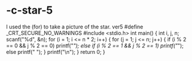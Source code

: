 # -c-star-5
I used the (for) to take a picture of the star. ver5
#define _CRT_SECURE_NO_WARNINGS
#include <stdio.h>
int main() {
	int i, j, n;
	scanf("%d", &n);
	for (i = 1; i <= n * 2; i++) {
		for (j = 1; j <= n; j++) {
			if (i % 2 == 0 && j % 2 == 0)
				printf("*");
			else if (i % 2 == 1 && j % 2 == 1)
				printf("*");
			else
				printf(" ");
		}
		printf("\n");
	}
	return 0;
}
